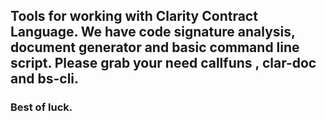 ## Tools for working with Clarity Contract Language. We have code signature analysis, document generator and basic command line script. Please grab your need   **callfuns** , **clar-doc** and **bs-cli**. 

### Best of luck.